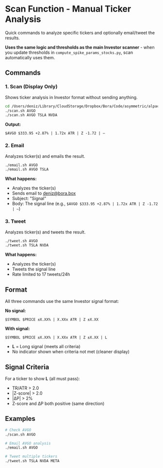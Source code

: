 # Scan Function - Manual Ticker Analysis

Quick commands to analyze specific tickers and optionally email/tweet the results.

**Uses the same logic and thresholds as the main Investor scanner** - when you update thresholds in `compute_spike_params_stocks.py`, scan automatically uses them.

## Commands

### 1. Scan (Display Only)
Shows ticker analysis in Investor format without sending anything.

```bash
cd /Users/deniz/Library/CloudStorage/Dropbox/Bora/Code/asymmetric/alpaca/alpaca-mcp-server
./scan.sh AVGO
./scan.sh AVGO TSLA NVDA
```

**Output:**
```
$AVGO $333.95 +2.87% | 1.72x ATR | Z -1.72 | —
```

### 2. Email
Analyzes ticker(s) and emails the result.

```bash
./email.sh AVGO
./email.sh AVGO TSLA
```

**What happens:**
- Analyzes the ticker(s)
- Sends email to deniz@bora.box
- Subject: "Signal"
- Body: The signal line (e.g., `$AVGO $333.95 +2.87% | 1.72x ATR | Z -1.72 | —`)

### 3. Tweet
Analyzes ticker(s) and tweets the result.

```bash
./tweet.sh AVGO
./tweet.sh TSLA NVDA
```

**What happens:**
- Analyzes the ticker(s)
- Tweets the signal line
- Rate limited to 17 tweets/24h

## Format

All three commands use the same Investor signal format:

**No signal:**
```
$SYMBOL $PRICE ±X.XX% | X.XXx ATR | Z ±X.XX
```

**With signal:**
```
$SYMBOL $PRICE ±X.XX% | X.XXx ATR | Z ±X.XX | L
```

- **L** = Long signal (meets all criteria)
- No indicator shown when criteria not met (cleaner display)

## Signal Criteria

For a ticker to show **L** (all must pass):
- TR/ATR > 2.0
- |Z-score| > 2.0  
- |ΔP| > 2%
- Z-score and ΔP both positive (same direction)

## Examples

```bash
# Check AVGO
./scan.sh AVGO

# Email AVGO analysis
./email.sh AVGO

# Tweet multiple tickers
./tweet.sh TSLA NVDA META
```

